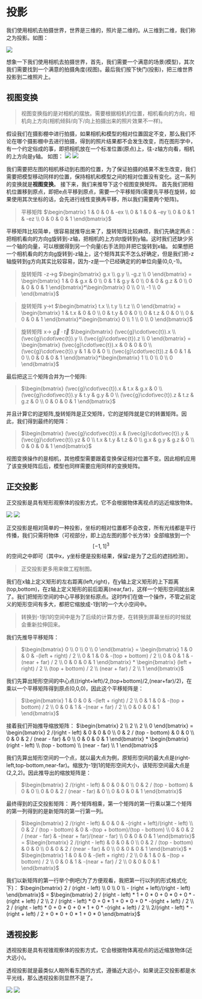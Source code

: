 # 投影

我们使用相机去拍摄世界，世界是三维的，照片是二维的。从三维到二维，我们称之为投影。如图：

![](./images/投影.png)

想象一下我们使用相机去拍摄世界，首先，我们需要一个满意的场景(模型)，其次我们需要找到一个满意的拍摄角度(视图)。最后我们按下快门(投影)，把三维世界投影到二维照片上。
## 视图变换
> 视图变换指的是对相机的摆放。需要根据相机的位置，相机看向的方向，相机向上方向(相机倾斜/向下/向上拍摄出来的照片效果不一样)。

假设我们在摄影棚中进行拍摄，如果相机和模型的相对位置固定不变，那么我们不论在哪个摄影棚中去进行拍摄，得到的照片结果都不会发生改变，而在图形学中，有一个约定俗成的事，即把相机放在一个标准位置(原点)上，往-z轴方向看，相机的上方向是y轴。
如图：
![](./images/视图变换.png) ![](./images/视图变换2.png)

我们需要把左图的相机移动到右图的位置，为了保证拍摄的结果不发生改变，我们需要把模型移动同样的位置，保持相机和模型之间的相对位置没有变化。这一系列的变换就是**视图变换**。
接下来，我们来推导下这个视图变换矩阵。
首先我们把相机位置移到原点，即把e点平移到原点，需要一个平移矩阵(需要先平移在旋转，如果使用其次坐标的话，会先进行线性变换再平移，所以我们需要两个矩阵)。

> 平移矩阵  $\begin{bmatrix} 1 & 0 & 0 & -ex \\ 0 & 1 & 0 & -ey \\ 0 & 0 & 1 & -ez \\ 0 & 0 & 0 & 1 \end{bmatrix}$

平移矩阵比较简单，很容易就推导出来了，旋转矩阵比较麻烦，我们先确定两点：把相机看向的方向g旋转到-z轴，把相机的上方向t旋转到y轴。这时我们还缺少另一个轴的向量，可以根据得到另一个向量(右手法则)并把它旋转到x轴。
如果想把一个相机看向的方向g旋转到-z轴上，这个矩阵其实不怎么好确定，但是我们把-z轴旋转到g方向其实比较容易，因为-z是一个已经确定的的单位向量(0,0,-1)。

> 旋转矩阵 -z->g  $\begin{bmatrix} g.x \\ g.y \\ -g.z \\ 0 \end{bmatrix} = \begin{bmatrix} 1 & 0 & g.x & 0 \\ 0 & 1 & g.y & 0 \\ 0 & 0 & g.z & 0 \\ 0 & 0 & 0 & 1 \end{bmatrix}*\begin{bmatrix} 0 \\ 0 \\ -1 \\ 0 \end{bmatrix}$

> 旋转矩阵   y->t  $\begin{bmatrix} t.x \\ t.y \\ t.z \\ 0 \end{bmatrix} = \begin{bmatrix} 1 & t.x & 0 & 0 \\ 0 & t.y & 0 & 0 \\ 0 & t.z & 0 & 0 \\ 0 & 0 & 0 & 1 \end{bmatrix}*\begin{bmatrix} 0 \\ 1 \\ 0 \\ 0 \end{bmatrix}$    

> 旋转矩阵   x-> $\vec{g}\cdot\vec{t}$   $\begin{bmatrix}  (\vec{g}\cdot\vec{t}).x  \\  (\vec{g}\cdot\vec{t}).y \\  (\vec{g}\cdot\vec{t}).z \\ 0 \end{bmatrix} = \begin{bmatrix} (\vec{g}\cdot\vec{t}).x & 0 & 0 & 0 \\ (\vec{g}\cdot\vec{t}).y & 1 & 0 & 0 \\ (\vec{g}\cdot\vec{t}).z & 0 & 1 & 0 \\ 0 & 0 & 0 & 1 \end{bmatrix}*\begin{bmatrix} 1 \\ 0 \\ 0 \\ 0 \end{bmatrix}$

最后把这三个矩阵合并为一个矩阵:

> $\begin{bmatrix} (\vec{g}\cdot\vec{t}).x & t.x & g.x & 0 \\ (\vec{g}\cdot\vec{t}).y & t.y & g.y & 0 \\ (\vec{g}\cdot\vec{t}).z & t.z & g.z & 0 \\ 0 & 0 & 0 & 1 \end{bmatrix}$

并且计算它的逆矩阵,旋转矩阵是正交矩阵，它的逆矩阵就是它的转置矩阵。因此，我们得到最终的矩阵：
> $\begin{bmatrix} (\vec{g}\cdot\vec{t}).x & (\vec{g}\cdot\vec{t}).y  &  (\vec{g}\cdot\vec{t}).yz & 0 \\ t.x & t.y & t.z & 0 \\ g.x & g.y & g.z & 0 \\ 0 & 0 & 0 & 1 \end{bmatrix}$

视图变换操作的是相机，其他模型需要跟着变换保证相对位置不变。因此相机应用了该变换矩阵后后，模型也同样需要应用同样的变换矩阵。

## 正交投影
正交投影是具有矩形观察体的投影方式，它不会根据物体离视点的远近缩放物体。

![](./images/正交投影.png) ![](./images/正交投影2.png)

正交投影是相对简单的一种投影，坐标的相对位置都不会改变，所有光线都是平行传播，我们只需将物体（可视部分，即上边左图的那个长方体）全部缩放到一个 $$[-1, 1]^3$$ 的空间之中即可（其中x，y坐标便是投影结果，保留z是为了之后的遮挡检测）。

> 正交投影更多用来做工程制图。

我们在x轴上定义矩形的左右距离(left,right)，在y轴上定义矩形的上下距离(top,bottom)，在z轴上定义矩形的前后距离(near,far)，这样一个矩形空间就出来了。我们把矩形空间的中心平移到坐标原点。这时咋们在做一个操作，不管之前定义的矩形空间有多大，都把它缩放成-1到1的一个大小空间中。

> 转换到-1到1的空间中是为了后续的计算方便，在转换到屏幕坐标的时候就会重新拉伸回来。

我们先推导平移矩阵：

>  $\begin{bmatrix} 0 \\ 0 \\ 0 \\ 0 \end{bmatrix} = \begin{bmatrix} 1 & 0 & 0 & -(left + right) / 2 \\ 0 & 1 & 0 &  -(top + bottom) / 2 \\ 0 & 0 & 1 & -(near + far) / 2 \\ 0 & 0 & 0 & 1 \end{bmatrix} * \begin{bmatrix} (left + right) / 2 \\ (top + bottom) / 2 \\ (near + far) / 2 \\ 1 \end{bmatrix}$

我们先算出矩形空间的中心点((right+left)/2,(top+bottom)/2,(near+far)/2)，在乘以一个平移矩阵得到原点(0,0,0)，因此这个平移矩阵是：
>  $\begin{bmatrix} 1 & 0 & 0 & -(left + right) / 2 \\ 0 & 1 & 0 &  -(top + bottom) / 2 \\ 0 & 0 & 1 & -(near + far) / 2 \\ 0 & 0 & 0 & 1 \end{bmatrix}$

接着我们开始推导缩放矩阵：
$\begin{bmatrix} 2 \\ 2 \\ 2 \\ 0 \end{bmatrix} = \begin{bmatrix} 2 /(right - left) & 0 & 0 & 0 \\ 0 & 2 / (top - bottom) & 0 & 0 \\ 0 & 0 & 2 / (near - far) & 0 \\ 0 & 0 & 0 & 1 \end{bmatrix} * \begin{bmatrix} (right - left)  \\ (top - bottom) \\ (near - far) \\ 1 \end{bmatrix}$

我们先算出矩形空间的一个点，就以最大点为例，原矩形空间的最大点是(right-left,top-bottom,near-far)。缩放为-1到1的矩形空间大小，该矩形空间最大点是(2,2,2)。因此推导出的缩放矩阵是：

> $\begin{bmatrix} 2 /(right - left) & 0 & 0 & 0 \\ 0 & 2 / (top - bottom) & 0 & 0 \\ 0 & 0 & 2 / (near - far) & 0 \\ 0 & 0 & 0 & 1 \end{bmatrix}$

最终得到的正交投影矩阵：
两个矩阵相乘，第一个矩阵的第一行乘以第二个矩阵的第一列得到的是新矩阵的第一行第一列。

> $\begin{bmatrix} 2 /(right - left) & 0 & 0 &  -(right + left)/(right - left)
 \\ 0 & 2 / (top - bottom) & 0 & -(top + bottom)/(top - bottom) 
 \\ 0 & 0 & 2 / (near - far) & -(near + far)/(near - far)
 \\ 0 & 0 & 0 & 1 \end{bmatrix}$ = 
$\begin{bmatrix} 2 /(right - left) & 0 & 0 & 0 \\ 0 & 2 / (top - bottom) & 0 & 0 \\ 0 & 0 & 2 / (near - far) & 0 \\ 0 & 0 & 0 & 1 \end{bmatrix}$ * $\begin{bmatrix} 1 & 0 & 0 & -(left + right) / 2 \\ 0 & 1 & 0 &  -(top + bottom) / 2 \\ 0 & 0 & 1 & -(near + far) / 2 \\ 0 & 0 & 0 & 1 \end{bmatrix}$

我们以新矩阵的第一行举个例吧(为了方便观看，我把第一行以列的形式格式化下)：
$\begin{bmatrix} 2 / (right - left) \\ 0 \\ 0 \\ -  (right + left)/(right - left)  \end{bmatrix}$ = $\begin{bmatrix} 2 / (right - left) * 1 + 0 * 0 + 0 * 0 + 0 * -(right + left) / 2 \\ 2 / (right - left) * 0 + 0 * 1 + 0 * 0 + 0 * -(right + left) / 2 \\ 2 / (right - left) * 0 + 0 * 0 + 0 * 1 + 0 * -(right + left) / 2 \\ 2/(right - left) * -(right + left) / 2 + 0 * 0 + 0 * 1 + 0 * 0 \end{bmatrix}$

## 透视投影
透视投影是具有视锥观察体的投影方式，它会根据物体离视点的远近缩放物体(近大远小)。

透视投影就是最类似人眼所看东西的方式，遵循近大远小，如果说正交投影都是水平光线，那么透视投影则显然不是了。

![](./images/透视投影.png) ![](./images/透视投影2.png)